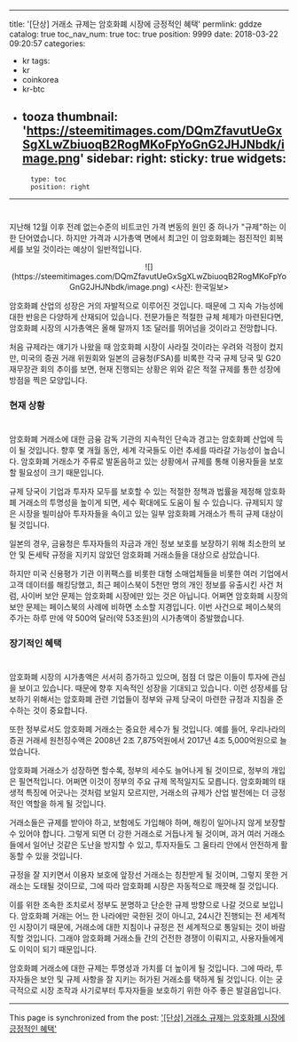 
---
title: '[단상]  거래소 규제는 암호화폐 시장에 긍정적인 혜택'
permlink: gddze
catalog: true
toc_nav_num: true
toc: true
position: 9999
date: 2018-03-22 09:20:57
categories:
- kr
tags:
- kr
- coinkorea
- kr-btc
- tooza
thumbnail: 'https://steemitimages.com/DQmZfavutUeGxSgXLwZbiuoqB2RogMKoFpYoGnG2JHJNbdk/image.png'
sidebar:
    right:
        sticky: true
widgets:
    -
        type: toc
        position: right
---


#
지난해 12월 이후 전례 없는수준의 비트코인 가격 변동의 원인 중 하나가 "규제"하는 이 한 단어였습니다.  하지만 가격과 시가총액 면에서 최고인 이 암호화폐는 점진적인 회복세를 보일 것이라는 예상이 일반적입니다.

<center>
![](https://steemitimages.com/DQmZfavutUeGxSgXLwZbiuoqB2RogMKoFpYoGnG2JHJNbdk/image.png)
<사진: 한국일보>
</center>

암호화폐 산업의 성장은 거의 자발적으로 이루어진 것입니다.  때문에 그 지속 가능성에 대한 반응은 다양하게 산재되어 있습니다.  전문가들은 적절한 규체 체제가 마련된다면, 암호화폐 시장의 시가총액은 올해 말까지 1조 달러를 뛰어넘을 것이라고 전망합니다. 

처음 규제라는 얘기가 나왔을 때 암호화폐 시장이 사라질 것이라는 우려와 걱정이 컸지만, 미국의 증권 거래 위원회와 일본의 금융청(FSA)를 비록한 각국 규제 당국 및 G20 재무장관 회의 추이를 보면, 현재 진행되는 상황은 위와 같은 적절 규제를 통한 성장에 방점을 찍은 모양입니다. 

### 현재 상황
#
암호화폐 거래소에 대한 금융 감독 기관의 지속적인 단속과 경고는 암호화폐 산업에 득이 될 것입니다.  향후 몇 개월 동안, 세계 각국들도 이런 추세를 따라갈 가능성이 높습니다.  암호화폐 거래소가 주류로 발돋음하고 있는 상황에서 규제를 통해 이용자들을 보호할 필요성이 크기 때문입니다. 

규제 당국이 기업과 투자자 모두를 보호할 수 있는 적절한 정책과 법률을 제정해 암호화폐 거래소의 투명성을 높이게 되면, 세수 확대에도 도움이 될 수 있습니다.  규제되지 않은 시장을 빌미삼아 투자자들을 속이고  있는 일부 암호화폐 거래소가 특히 규제 대상이 될 것입니다. 

일본의 경우, 금융청은 투자자들의 자금과 개인 정보 보호를 보장하기 위해  최소한의 보안 및 돈세탁 규정을 지키지 않았던 암호화폐 거래소들을 대상으로 삼았습니다.

하지만 미국 신용평가 기관 이퀴팩스를 비롯한 대형 소매업체들을 비롯한 여러 기업에서 고객 데이터를 해킹당했고, 최근 페이스북이 5천만 명의 개인 정보를 유출시킨 사건 처럼, 사이버 보안 문제는 암호화폐 시장에만 있는 것은 아닙니다.  어쩌면 암호화폐 시장의 보안 문제는 페이스북의 사례에 비하면 소소할 지경입니다.  이번 사건으로 페이스북의 주가는 하루 만에 약 500억 달러(약 53조원)의 시가총액이 증발했습니다.

### 장기적인 혜택
#
암호화폐 시장의 시가총액은 서서히 증가하고 있으며, 점점 더 많은 이들이 투자에 관심을 보이고 있습니다.  때문에 향후 지속적인 성장을 기대되고 있습니다.  이런 성장세를 담보하기 위해서는 암호화폐 관련 기업들이 정부와 규제 당국이 마련한 규정과 지침을 준수하는 것이 중요합니다.  

또한 정부로서도 암호화폐 거래소는 중요한 세수가 될 것입니다.  예를 들어, 우리나라의 증권 거래세 원천징수액은 2008년 2조 7,875억원에서 2017년 4조 5,000억원으로 늘었습니다. 

암호화폐 거래소가 성장하면 할수록, 정부의 세수도 늘어나게 될 것이므로, 정부의 개입은 필연적입니다.   어쩌면 이것이 정부의 주요 규제 목적일지도 모릅니다.  암호화폐의 태생적 특징에 어긋나는 것처럼 보일지 모르지만, 거래소의  규제가 산업 발전에는 더 긍정적인 역할을 하게 될 것입니다.

거래소들은 규제를 받아야 하고, 보험에도 가입해야 하며, 해킹이 일어나지 않게 보장할 수 있어야 합니다.  그렇게 되면 더 강한 거래소로 거듭나게 될 것이며, 과거 여러 거래소들에서 일어난 것같은 도난을 방지할 수 있고, 투자자들도 그 울타리 안에서 안전하게 활동할 수 있을 것입니다. 

규정을 잘 지키면서 이용자 보호에 앞장선 거래소는 칭찬받게 될 것이며, 그렇지 못한 거래소는 도태될 것이므로, 그에 따라 암호화폐 시장은 자동적으로 깨끗해 질 것입니다.   

이를 위한 조속한 조치로서 정부도 분명하고 단순한 규제 방향으로 나갈 것으로 보입니다.  암호화폐 거래는 어느 한 나라에만 국한된 것이 아니고, 24시간 진행되는 전 세계적인 시장이기 때문에, 거래소에 대한 지침이나 규정은 전 세계적으로 통일되는 것이 바람직할 것입니다.  그래야 암호화폐 거래소들 간의 건전한 경쟁이 이뤄지고, 사용자들에게도 이익이 되기 때문입니다.

암호화폐 거래소에 대한 규제는 투명성과 가치를 더 높이게 될 것입니다.  그에 따라, 투자자들은 보안 및 규제 사항을 잘 지키는 허가된 거래소를 택하게 될 것입니다.  이는 궁극적으로 시장 조작과 사기로부터 투자자들을 보호하기 위한 아주 좋은 발걸음입니다.

- - -

This page is synchronized from the post: ['[단상]  거래소 규제는 암호화폐 시장에 긍정적인 혜택'](https://steemit.com/@pius.pius/gddze)
